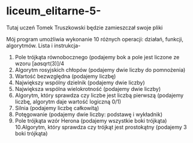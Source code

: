 # liceum_elitarne-5-
Tutaj uczeń Tomek Truszkowski będzie zamieszczał swoje pliki

Mój program umożliwia wykonanie 10 różnych operacji: działań, funkcji, algorytmów. Lista i instrukcja-
1. Pole trójkąta równobocznego (podajemy bok a pole jest liczone ze wzoru [a*a*sqrt(3)]/4
2. Algorytm rosyjskich chłopów (podajemy dwie liczby do pomnożenia)
3. Wartość bezwzględna (podajemy liczbę)
4. Największy wspólny dzielnik (podajemy dwie liczby)
5. Największa wspólna wielokrotność (podajemy dwie liczby)
6. Algorytm, który sprawdza czy liczbe jest liczbą pierwszą (podajemy liczbę, algorytm daje wartość logiczną 0/1)
7. Silnia (podajemy liczbę całkowitą)
8. Potęgowanie (podajemy dwie liczby: podstawę i wykładnik)
9. Pole trójkąta wzór Herona (podajemy wszystkie boki trójkąta)
10.Algorytm, który sprawdza czy trójkąt jest prostokątny (podajemy 3 boki trójkąta)
